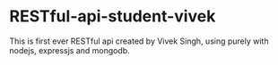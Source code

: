 # RESTful-api-student-vivek
This is first ever RESTful api created by Vivek Singh, using purely with nodejs, expressjs and mongodb. 
